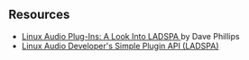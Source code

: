
##  Resources 

+  [
	  Linux Audio Plug-Ins: A Look Into LADSPA
	](http://www.linuxdevcenter.com/pub/a/linux/2001/02/02/ladspa.html) by Dave Phillips
+  [
	  Linux Audio Developer's Simple Plugin API (LADSPA)
	](http://www.ladspa.org/) 
